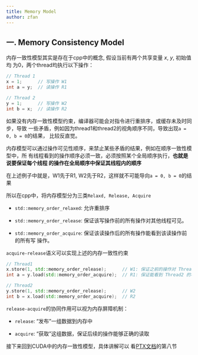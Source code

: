 ```yaml
---
title: Memory Model
author: zfan
---
```


## 一. Memory Consistency Model

内存一致性模型其实是存在于cpp中的概念, 假设当前有两个共享变量 $x$, $y$, 初始值均
为0，两个thread均执行以下操作：

```cpp
// Thread 1
x = 1;      // 写操作 W1
int a = y;  // 读操作 R1

// Thread 2
y = 1;      // 写操作 W2
int b = x;  // 读操作 R2
```

如果没有内存一致性模型约束，编译器可能会对指令进行重排序，或缓存未及时同步，导致
一些矛盾，例如因为thread1和thread2的视角顺序不同，导致出现`a = 0, b = 0`的结果，
比较反直觉。

内存模型可以通过操作可见性顺序，来禁止某些矛盾的结果，例如在顺序一致性模型中，所
有线程看到的操作顺序必须一致，必须按照某个全局顺序执行，**也就是说要保证每个线程
的操作在全局顺序中保证其线程内的顺序**

在上述例子中就是，W1先于R1, W2先于R2，这样就不可能导向`a = 0, b = 0`的结果

所以在cpp中，将内存模型分为三类`Relaxd, Release, Acquire`

- `std::memory_order_relaxed`: 允许重排序

- `std::memory_order_release`: 保证该写操作前的所有操作对其他线程可见。

- `std::memory_order_acquire`: 保证该读操作后的所有操作能看到该读操作前的所有写
  操作。

`acquire-release`语义可以实现上述的内存一致性约束

```cpp
// Thread1
x.store(1, std::memory_order_release);      // W1: 保证之前的操作对 Thread2 可见
int a = y.load(std::memory_order_acquire);  // R1: 保证能看到 Thread2 的写操作

// Thread2
y.store(1, std::memory_order_release);      // W2
int b = x.load(std::memory_order_acquire);  // R2
```

`release-acquire`的协同作用可以视为内存屏障机制：

- `release`: “发布”一组数据到内存中

- `acquire`: “获取”这组数据，保证后续的操作能够正确的读取

接下来回到CUDA中的内存一致性模型，具体讲解可以
看[PTX文档](https://docs.nvidia.com/cuda/pdf/ptx_isa_8.7.pdf)的第八节
